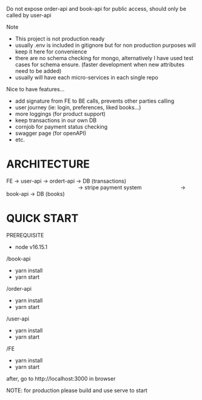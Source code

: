 
Do not expose order-api and book-api for public access, should only be called by user-api

Note
* This project is not production ready
* usually .env is included in gitignore but for non production purposes will keep it here for convenience 
* there are no schema checking for mongo, alternatively I have used test cases for schema ensure. (faster development when new attributes need to be added)
* usually will have each micro-services in each single repo

Nice to have features...
* add signature from FE to BE calls, prevents other parties calling
* user journey (ie: login, preferences, liked books...)
* more loggings (for product support)
* keep transactions in our own DB
* cornjob for payment status checking
* swagger page (for openAPI)
* etc.

# ARCHITECTURE
FE -> user-api  -> ordert-api   -> DB (transactions)
&nbsp;&nbsp;&nbsp;&nbsp;&nbsp;&nbsp;&nbsp;&nbsp;&nbsp;&nbsp;&nbsp;&nbsp;&nbsp;&nbsp;&nbsp;&nbsp;&nbsp;&nbsp;&nbsp;&nbsp;&nbsp;&nbsp;&nbsp;&nbsp;&nbsp;&nbsp;&nbsp;&nbsp;&nbsp;&nbsp;&nbsp;&nbsp;&nbsp;&nbsp;&nbsp;&nbsp;&nbsp;&nbsp;&nbsp;&nbsp;&nbsp;&nbsp;&nbsp;&nbsp;&nbsp;&nbsp;&nbsp;&nbsp;-> stripe payment system
&nbsp;&nbsp;&nbsp;&nbsp;&nbsp;&nbsp;&nbsp;&nbsp;&nbsp;&nbsp;&nbsp;&nbsp;&nbsp;&nbsp;&nbsp;&nbsp;&nbsp;&nbsp;&nbsp;&nbsp;&nbsp;&nbsp;&nbsp;&nbsp;&nbsp;-> book-api     -> DB (books)


# QUICK START
PREREQUISITE
* node v16.15.1

/book-api
* yarn install
* yarn start

/order-api
* yarn install
* yarn start

/user-api
* yarn install
* yarn start

/FE
* yarn install
* yarn start

after, go to http://localhost:3000 in browser

NOTE: for production please build and use serve to start
